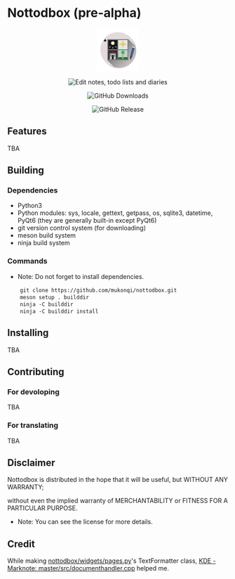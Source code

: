 # Nottodbox (pre-alpha)

<p align="center"><img src="https://github.com/mukonqi/nottodbox/blob/main/data/icons/hicolor/scalable/apps/nottodbox.svg?raw=true" alt="Nottodbox Icon"></img></a></p>
<p align="center"><img src="https://img.shields.io/badge/Edit notes, todo lists and diaries-376296" alt="Edit notes, todo lists and diaries"></img></p>
<p align="center"><img src="https://img.shields.io/github/downloads/mukonqi/nottodbox/total?label=Downloads" alt="GitHub Downloads"></img></p>
<p align="center"><img src="https://img.shields.io/github/v/release/mukonqi/nottodbox?label=Latest Release" alt="GitHub Release"></p>


## Features
TBA


## Building
### Dependencies
- Python3
- Python modules: sys, locale, gettext, getpass, os, sqlite3, datetime, PyQt6 (they are generally built-in except PyQt6)
- git version control system (for downloading)
- meson build system
- ninja build system

### Commands
- Note: Do not forget to install dependencies.
```
    git clone https://github.com/mukonqi/nottodbox.git
    meson setup . builddir
    ninja -C builddir
    ninja -C builddir install
```


## Installing
TBA


## Contributing
### For devoloping
TBA

### For translating
TBA


## Disclaimer
Nottodbox is distributed in the hope that it will be useful, but WITHOUT ANY WARRANTY; 

without even the implied warranty of MERCHANTABILITY or FITNESS FOR A PARTICULAR PURPOSE.

- Note: You can see the license for more details.

## Credit
While making [nottodbox/widgets/pages.py](./nottodbox/widgets/pages.py)'s TextFormatter class, [KDE - Marknote: master/src/documenthandler.cpp](https://invent.kde.org/office/marknote/-/blob/master/src/documenthandler.cpp) helped me.